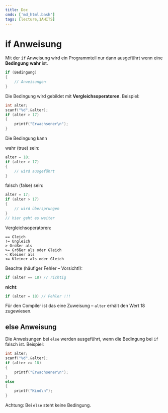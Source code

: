```yaml
---
title: Doc
cmds: ['md_html.bash']
tags: [lecture,1AHITS]
---
```


# if Anweisung

Mit der `if` Anweisung wird ein Programmteil nur dann ausgeführt wenn eine **Bedingung** **wahr** ist.

```c
if (Bedingung)
{
	// Anweisungen
}
```

Die Bedingung wird gebildet mit **Vergleichsoperatoren**.
Beispiel:

```c
int alter;
scanf("%d",&alter);
if (alter > 17)	
{
	printf("Erwachsener\n");
}
```

Die Bedingung kann


wahr (true) sein:
```c
alter = 18;
if (alter > 17)	
{
	// wird ausgeführt
}
```


falsch (false) sein:
```c
alter = 17;
if (alter > 17)	
{
	// wird übersprungen
}
// hier geht es weiter
```


Vergleichsoperatoren:

	== Gleich
	!= Ungleich
	> Größer als
	>= Größer als oder Gleich
	< Kleiner als
	<= Kleiner als oder Gleich


Beachte (häufiger Fehler – Vorsicht!):
```c
if (alter == 18) // richtig
```

**nicht**:
```c
if (alter = 18) // Fehler !!!
```

Für den Compiler ist das eine Zuweisung – `alter` erhält den Wert 18 zugewiesen. 


## else Anweisung

Die Anweisungen bei `else` werden ausgeführt, wenn die Bedingung bei `if` falsch ist.
Beispiel:
```c
int alter;
scanf("%d",&alter);
if (alter >= 18)
{
	printf("Erwachsener\n");
}
else
{
	printf("Kind\n");
}
```
Achtung: Bei `else` steht keine Bedingung.
